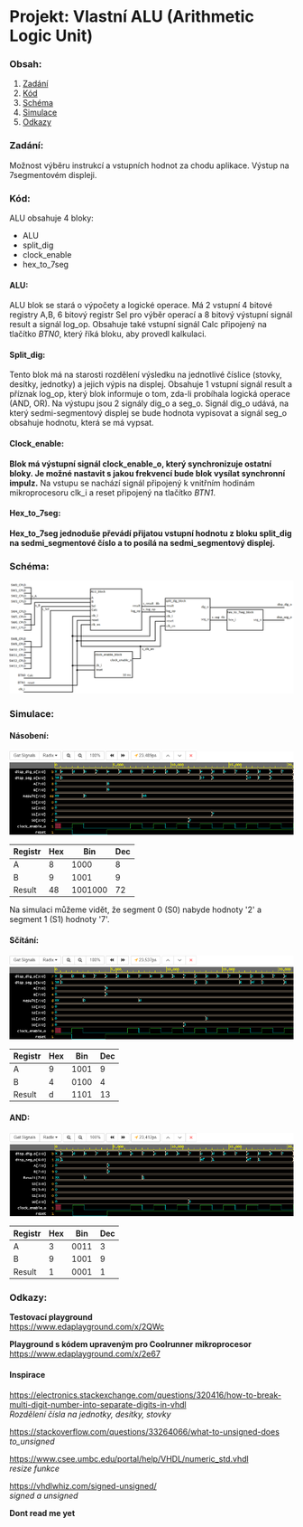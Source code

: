 # Projekt: Vlastní ALU (Arithmetic Logic Unit)

### Obsah:
   1. [Zadání](#Zadání:)
   2. [Kód](#Kód:)
   3. [Schéma](#Schéma:)
   4. [Simulace](#Simulace:)
   5. [Odkazy](#Odkazy:)

### Zadání:
Možnost výběru instrukcí a vstupních hodnot za chodu aplikace. Výstup na 7segmentovém displeji.

### Kód: 
ALU obsahuje 4 bloky:   
* ALU
* split_dig
* clock_enable
* hex_to_7seg

#### ALU:
ALU blok se stará o výpočety a logické operace. Má 2 vstupní 4 bitové registry A,B, 6 bitový registr Sel pro výběr operací a 8 bitový výstupní signál result a signál log_op. Obsahuje také vstupní signál Calc připojený na tlačítko _BTN0_, který říká bloku, aby provedl kalkulaci.

#### Split_dig:
Tento blok má na starosti rozdělení výsledku na jednotlivé číslice (stovky, desítky, jednotky) a jejich výpis na displej. Obsahuje 1 vstupní signál result a příznak log_op, který blok informuje o tom, zda-li probíhala logická operace (AND, OR). Na výstupu jsou 2 signály dig_o a seg_o. Signál dig_o udává, na který sedmi-segmentový displej se bude hodnota vypisovat a signál seg_o obsahuje hodnotu, která se má vypsat.

#### Clock_enable:
**Blok má výstupní signál clock_enable_o, který synchronizuje ostatní bloky. Je možné nastavit s jakou frekvencí bude blok vysílat synchronní impulz.** Na vstupu se nachází signál připojený k vnitřním hodinám mikroprocesoru clk_i a reset připojený na tlačítko *BTN1*.

#### Hex_to_7seg:
**Hex_to_7seg jednoduše převádí přijatou vstupní hodnotu z bloku split_dig na sedmi_segmentové číslo a to posílá na sedmi_segmentový displej.**

### Schéma:
![Schéma ALU](Screenshots/ALU_schematic.png)

### Simulace:
#### Násobení:
![Simulace_mult](Screenshots/ALU_mult.png)

| Registr| Hex | Bin | Dec |
| ---- | ---- | ---- | ---- |
| A | 8 | 1000 | 8 |
| B | 9 | 1001 | 9 |
| Result | 48 | 1001000 | 72 |

Na simulaci můžeme vidět, že segment 0 (S0) nabyde hodnoty '2' a segment 1 (S1) hodnoty '7'.

#### Sčítání:
![Simulace_add](Screenshots/ALU_add.png)

| Registr| Hex | Bin | Dec |
| ---- | ---- | ---- | ---- |
| A | 9 | 1001 | 9 |
| B | 4 | 0100 | 4 |
| Result | d | 1101 | 13 |



#### AND:
![Simulace_and](Screenshots/ALU_and.png)

| Registr| Hex | Bin | Dec |
| ---- | ---- | ---- | ---- |
| A | 3 | 0011 | 3 |
| B | 9 | 1001 | 9 |
| Result | 1 | 0001 | 1 |


### Odkazy:

**Testovací playground**     
https://www.edaplayground.com/x/2QWc

**Playground s kódem upraveným pro Coolrunner mikroprocesor**     
https://www.edaplayground.com/x/2e67

#### Inspirace
https://electronics.stackexchange.com/questions/320416/how-to-break-multi-digit-number-into-separate-digits-in-vhdl     
_Rozdělení čísla na jednotky, desítky, stovky_

https://stackoverflow.com/questions/33264066/what-to-unsigned-does     
_to_unsigned_

https://www.csee.umbc.edu/portal/help/VHDL/numeric_std.vhdl     
_resize funkce_

https://vhdlwhiz.com/signed-unsigned/    
_signed a unsigned_ 

**Dont read me yet**

